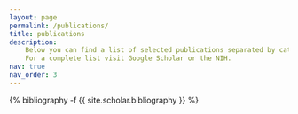 ```yaml
---
layout: page
permalink: /publications/
title: publications
description: 
    Below you can find a list of selected publications separated by categories in reversed chronological order. <br/ >
    For a complete list visit Google Scholar or the NIH.
nav: true
nav_order: 3
---
```

<!-- _pages/publications.md -->
<div class="publications">

{% bibliography -f {{ site.scholar.bibliography }} %}

</div>

